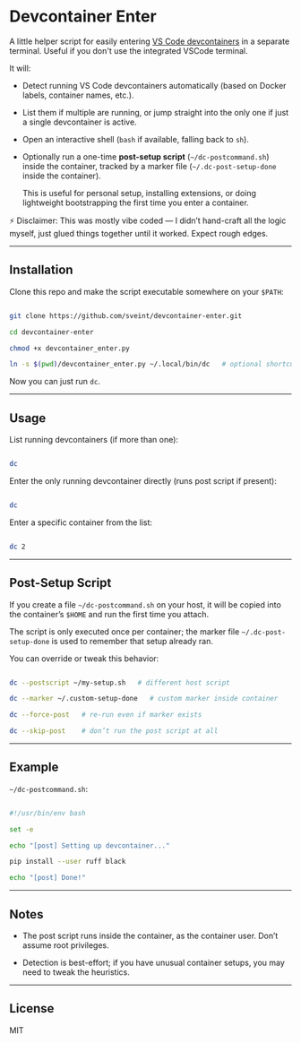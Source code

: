 # Devcontainer Enter



A little helper script for easily entering [VS Code devcontainers](https://code.visualstudio.com/docs/devcontainers/containers) in a separate terminal. Useful if you don't use the integrated VSCode terminal.



It will:



* Detect running VS Code devcontainers automatically (based on Docker labels, container names, etc.).

* List them if multiple are running, or jump straight into the only one if just a single devcontainer is active.

* Open an interactive shell (`bash` if available, falling back to `sh`).

* Optionally run a one-time **post-setup script** (`~/dc-postcommand.sh`) inside the container, tracked by a marker file (`~/.dc-post-setup-done` inside the container).

  This is useful for personal setup, installing extensions, or doing lightweight bootstrapping the first time you enter a container.



⚡️ Disclaimer: This was mostly vibe coded — I didn’t hand-craft all the logic myself, just glued things together until it worked. Expect rough edges.



---



## Installation



Clone this repo and make the script executable somewhere on your `$PATH`:



```bash

git clone https://github.com/sveint/devcontainer-enter.git

cd devcontainer-enter

chmod +x devcontainer_enter.py

ln -s $(pwd)/devcontainer_enter.py ~/.local/bin/dc   # optional shortcut

```



Now you can just run `dc`.



---



## Usage



List running devcontainers (if more than one):



```bash

dc

```



Enter the only running devcontainer directly (runs post script if present):



```bash

dc

```



Enter a specific container from the list:



```bash

dc 2

```



---



## Post-Setup Script



If you create a file `~/dc-postcommand.sh` on your host, it will be copied into the container’s `$HOME` and run the first time you attach.

The script is only executed once per container; the marker file `~/.dc-post-setup-done` is used to remember that setup already ran.



You can override or tweak this behavior:



```bash

dc --postscript ~/my-setup.sh   # different host script

dc --marker ~/.custom-setup-done   # custom marker inside container

dc --force-post   # re-run even if marker exists

dc --skip-post    # don’t run the post script at all

```



---



## Example



`~/dc-postcommand.sh`:



```bash

#!/usr/bin/env bash

set -e

echo "[post] Setting up devcontainer..."

pip install --user ruff black

echo "[post] Done!"

```



---



## Notes



* The post script runs inside the container, as the container user. Don’t assume root privileges.

* Detection is best-effort; if you have unusual container setups, you may need to tweak the heuristics.



---



## License

MIT
